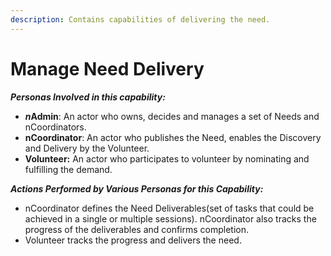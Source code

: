```yaml
---
description: Contains capabilities of delivering the need.
---
```


# Manage Need Delivery

_**Personas Involved in this capability:**_

* _**n**_**Admin**: An actor who owns, decides and manages a set of Needs and nCoordinators.
* **nCoordinator**: An actor who publishes the Need, enables the Discovery and Delivery by the Volunteer.&#x20;
* **Volunteer:** An actor who participates to volunteer by nominating and fulfilling the demand.

_**Actions Performed by Various Personas for this Capability:**_

* nCoordinator defines the Need Deliverables(set of tasks that could be achieved in a single or multiple sessions). nCoordinator also tracks the progress of the deliverables and confirms completion.&#x20;
* Volunteer tracks the progress and delivers the need.&#x20;

<figure><img src="https://lh4.googleusercontent.com/ZU9e9c80crRE-Prk68-lI8cub5XDDIabCRoJJG7QvpH_nDProrFIUSoluf33G4AleX57E4K_x8f6Xgv3Wot1Ous99X6oHSwnYSTzKrzGFDs_FfTAX4hAUfx8RQr3Tv1mt6PQwqY2xUCgJjlcNe6bHh9MEYtOqUjUhFBvmr1KXRtPKZAgrhheDVnu" alt=""><figcaption></figcaption></figure>
